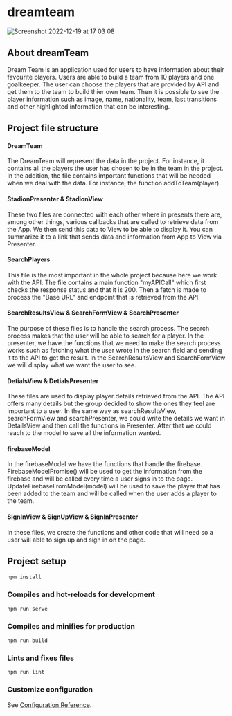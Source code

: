# dreamteam
![Screenshot 2022-12-19 at 17 03 08](https://user-images.githubusercontent.com/102171209/208468307-c41000e8-105e-46a7-8d73-c9389c22e422.png)


## About dreamTeam

Dream Team is an application used for users to have information about their favourite players. Users are able to build a team from 10 players and one goalkeeper. The user can choose the players that are provided by API and get them to the team to build thier own team. Then it is possible to see the player information such as image, name, nationality, team, last transitions and other highlighted information that can be interesting. 


## Project file structure

####  DreamTeam 
The DreamTeam will represent the data in the project. For instance, it contains all the players the user has chosen to be in the team in the project.  In the addition, the file contains important functions that will be needed when we deal with the data. For instance, the function addToTeam(player).

#### StadionPresenter & StadionView

These two files are connected with each other where in presents there are, among other things, various callbacks that are called to retrieve data from the App. We then send this data to View to be able to display it. You can summarize it to a link that sends data and information from App to View via Presenter.


#### SearchPlayers
This file is the most important in the whole project because here we work with the API. The file contains a main function "myAPICall" which first checks the response status and that it is 200. Then a fetch is made to process the "Base URL" and endpoint that is retrieved from the API.

#### SearchResultsView & SearchFormView & SearchPresenter
The purpose of these files is to handle the search process. The search process makes that the user will be able to search for a player. In the presenter, we have the functions that we need to make the search process works such as fetching what the user wrote in the search field and sending it to the API to get the result. In the SearchResultsView and SearchFormView we will display what we want the user to see. 

#### DetialsView & DetialsPresenter
These files are used to display player details retrieved from the API. The API offers many details but the group decided to show the ones they feel are important to a user. In the same way as searchResultsView, searchFormView and searchPresenter, we could write the details we want in DetailsView and then call the functions in Presenter. After that we could reach to the model to save all the information wanted.

#### firebaseModel
In the firebaseModel we have the functions that handle the firebase. FirebaseModelPromise() will be used to get the information from the firebase and will be called every time a user signs in to the page. UpdateFirebaseFromModel(model) will be used to save the player that has been added to the team and will be called when the user adds a player to the team.

#### SignInView & SignUpView & SignInPresenter
In these files, we create the functions and other code that will need so a user will able to sign up and sign in on the page.  

## Project setup
```
npm install
```

### Compiles and hot-reloads for development
```
npm run serve
```

### Compiles and minifies for production
```
npm run build
```

### Lints and fixes files
```
npm run lint
```

### Customize configuration
See [Configuration Reference](https://cli.vuejs.org/config/).
